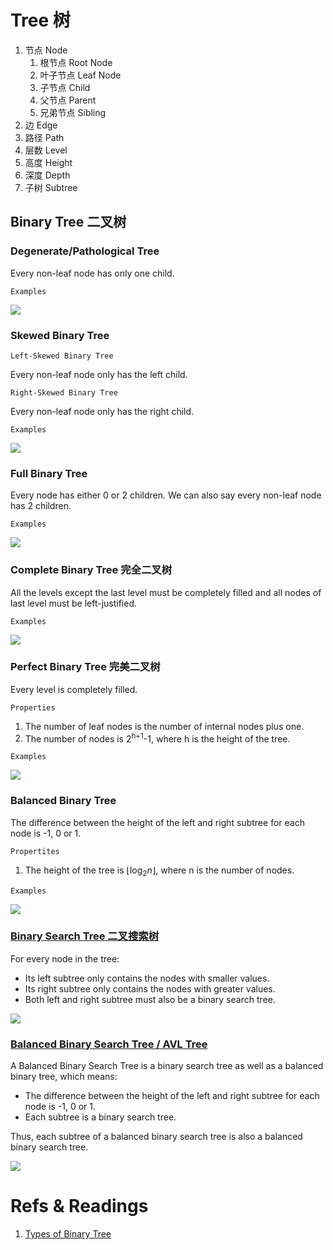 # Tree 树

1. 节点 Node
    1. 根节点 Root Node
    2. 叶子节点 Leaf Node
    3. 子节点 Child
    4. 父节点 Parent
    5. 兄弟节点 Sibling
2. 边 Edge
3. 路径 Path
4. 层数 Level
5. 高度 Height
6. 深度 Depth
7. 子树 Subtree

## Binary Tree 二叉树

### Degenerate/Pathological Tree

Every non-leaf node has only one child.

`Examples`

![](imgs/img1.png)

### Skewed Binary Tree

`Left-Skewed Binary Tree`

Every non-leaf node only has the left child.

`Right-Skewed Binary Tree`

Every non-leaf node only has the right child.

`Examples`

![](imgs/img2.png)

### Full Binary Tree

Every node has either 0 or 2 children. We can also say every non-leaf node has 2 children.

`Examples`

![](imgs/img3.png)

### Complete Binary Tree 完全二叉树

All the levels except the last level must be completely filled and all nodes of last level must be left-justified.

`Examples`

![](imgs/img4.png)

### Perfect Binary Tree 完美二叉树

Every level is completely filled.

`Properties`

1. The number of leaf nodes is the number of internal nodes plus one.
2. The number of nodes is 2<sup>h+1</sup>-1, where h is the height of the tree.

`Examples`

![](imgs/img5.png)

### Balanced Binary Tree

The difference between the height of the left and right subtree for each node is -1, 0 or 1.

`Propertites`

1. The height of the tree is $\lfloor \log_2n \rfloor$, where n is the number of nodes.

`Examples`

![](imgs/img6.png)

### [Binary Search Tree 二叉搜索树](binarySearchTree/binary_search_tree.md)

For every node in the tree:

* Its left subtree only contains the nodes with smaller values.
* Its right subtree only contains the nodes with greater values.
* Both left and right subtree must also be a binary search tree.

![](imgs/img7.png)

### [Balanced Binary Search Tree / AVL Tree](avlTree/avl_tree.md)

A Balanced Binary Search Tree is a binary search tree as well as a balanced binary tree, which means:

* The difference between the height of the left and right subtree for each node is -1, 0 or 1.
* Each subtree is a binary search tree.

Thus, each subtree of a balanced binary search tree is also a balanced binary search tree.

![](imgs/img8.png)

# Refs & Readings

1. [Types of Binary Tree](https://www.geeksforgeeks.org/types-of-binary-tree/)